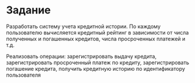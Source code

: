 # Задание

Разработать систему учета кредитной истории. По каждому пользователю вычисляется кредитный рейтинг в зависимости от
числа полученных и погашенных кредитов, числа просроченных платежей и т.д.

Реализовать операции: зарегистрировать выдачу
кредита, зарегистрировать просроченный платеж по кредиту, зарегистрировать погашение кредита, получить кредитную историю
по идентификатору пользователя